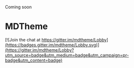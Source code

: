 <p>Coming soon</p>
<h1>MDTheme</h1>


[![Join the chat at https://gitter.im/mdtheme/Lobby](https://badges.gitter.im/mdtheme/Lobby.svg)](https://gitter.im/mdtheme/Lobby?utm_source=badge&utm_medium=badge&utm_campaign=pr-badge&utm_content=badge)